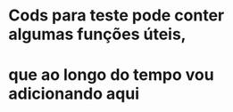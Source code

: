 # Cods para teste pode conter algumas funções úteis, 
# que ao longo do tempo vou adicionando aqui

